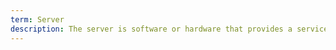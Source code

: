 ```yaml
---
term: Server
description: The server is software or hardware that provides a service by responding to requests across a network.
---
```


